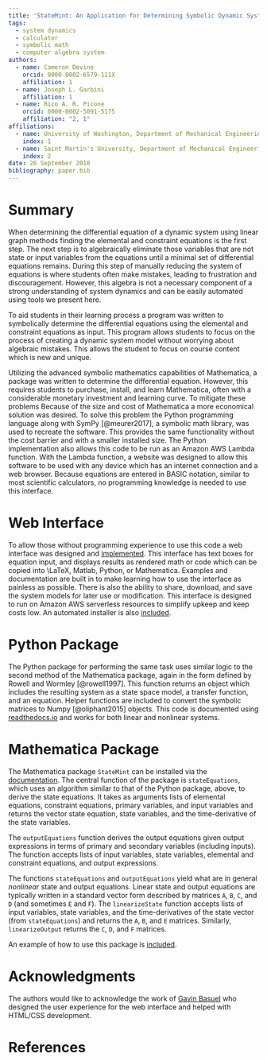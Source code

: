 ```yaml
---
title: 'StateMint: An Application for Determining Symbolic Dynamic System Models using Linear Graph Methods'
tags:
  - system dynamics
  - calculator
  - symbolic math
  - computer algebra system
authors:
  - name: Cameron Devine
    orcid: 0000-0002-6579-111X
    affiliation: 1
  - name: Joseph L. Garbini
    affiliation: 1
  - name: Rico A. R. Picone
    orcid: 0000-0002-5091-5175
    affiliation: "2, 1"
affiliations:
  - name: University of Washington, Department of Mechanical Engineering
    index: 1
  - name: Saint Martin's University, Department of Mechanical Engineering
    index: 2
date: 26 September 2018
bibliography: paper.bib
---
```


# Summary

When determining the differential equation of a dynamic system using linear graph methods finding the elemental and constraint equations is the first step.
The next step is to algebraically eliminate those variables that are not state or input variables from the equations until a minimal set of differential equations remains.
During this step of manually reducing the system of equations is where students often make mistakes, leading to frustration and discouragement.
However, this algebra is not a necessary component of a strong understanding of system dynamics and can be easily automated using tools we present here.


To aid students in their learning process a program was written to symbolically determine the differential equations using the elemental and constraint equations as input.
This program allows students to focus on the process of creating a dynamic system model without worrying about algebraic mistakes.
This allows the student to focus on course content which is new and unique.

Utilizing the advanced symbolic mathematics capabilities of Mathematica, a package was written to determine the differential equation.
However, this requires students to purchase, install, and learn Mathematica, often with a considerable monetary investment and learning curve.
To mitigate these problems 
Because of the size and cost of Mathematica a more economical solution was desired.
To solve this problem the Python programming language along with SymPy [@meurer2017], a symbolic math library, was used to recreate the software.
This provides the same functionality without the cost barrier and with a smaller installed size.
The Python implementation also allows this code to be run as an Amazon AWS Lambda function.
With the Lambda function, a website was designed to allow this software to be used with any device which has an internet connection and a web browser.
Because equations are entered in BASIC notation, similar to most scientific calculators, no programming knowledge is needed to use this interface.

# Web Interface

To allow those without programming experience to use this code a web interface was designed and [implemented](http://statum.camerondevine.me/).
This interface has text boxes for equation input, and displays results as rendered math or code which can be copied into \LaTeX, Matlab, Python, or Mathematica.
Examples and documentation are built in to make learning how to use the interface as painless as possible.
There is also the ability to share, download, and save the system models for later use or modification.
This interface is designed to run on Amazon AWS serverless resources to simplify upkeep and keep costs low.
An automated installer is also [included](https://github.com/CameronDevine/Statum/tree/master/web).

# Python Package

The Python package for performing the same task uses similar logic to the second method of the Mathematica package, again in the form defined by Rowell and Wormley [@rowell1997].
This function returns an object which includes the resulting system as a state space model, a transfer function, and an equation.
Helper functions are included to convert the symbolic matrices to Numpy [@oliphant2015] objects.
This code is documented using [readthedocs.io](https://statum.readthedocs.io/en/latest/) and works for both linear and nonlinear systems.

# Mathematica Package

The Mathematica package `StateMint` can be installed via the [documentation](https://github.com/CameronDevine/Statum/blob/master/mathematica/README.md). The central function of the package is `stateEquations`, which uses an algorithm similar to that of the Python package, above, to derive the state equations. It takes as arguments lists of elemental equations, constraint equations, primary variables, and input variables and returns the vector state equation, state variables, and the time-derivative of the state variables.

The `outputEquations` function derives the output equations given output expressions in terms of primary and secondary variables (including inputs). The function accepts lists of input variables, state variables, elemental and constraint equations, and output expressions.

The functions `stateEquations` and `outputEquations` yield what are in general *nonlinear* state and output equations. Linear state and output equations are typically written in a standard vector form described by matrices `A`, `B`, `C`, and `D` (and sometimes `E` and `F`). The `linearizeState` function accepts lists of input variables, state variables, and the time-derivatives of the state vector (from `stateEquations`) and returns the `A`, `B`, and `E` matrices. Similarly, `linearizeOutput` returns the `C`, `D`, and `F` matrices.

An example of how to use this package is [included](https://github.com/CameronDevine/Statum/blob/master/mathematica/Example.nb).

# Acknowledgments

The authors would like to acknowledge the work of [Gavin Basuel](https://www.gavinbasuel.com/) who designed the user experience for the web interface and helped with HTML/CSS development.

# References

<!--stackedit_data:
eyJkaXNjdXNzaW9ucyI6eyJTUjhYckl2em11VWpGY1paIjp7In
N0YXJ0Ijo2NjUsImVuZCI6ODIwLCJ0ZXh0IjoiV2hlbiBkZXRl
cm1pbmluZyB0aGUgZGlmZmVyZW50aWFsIGVxdWF0aW9uIG9mIG
EgZHluYW1pYyBzeXN0ZW0gdXNpbmcgbGluZWFyIGdyYeKApiJ9
LCJleVB3U3hGS1pTN3ViaWxuIjp7InN0YXJ0IjoxMTM3LCJlbm
QiOjExMzcsInRleHQiOiJXaGVuIGxlYXJuaW5nIHN5c3RlbSBk
eW5hbWljcywgc3R1ZGVudHMgd29yayBtYW55IHByb2JsZW1zIG
FzIGEgcGFydCBvZiB0aGVpciBj4oCmIn0sImtJdEwxUVZCSEl5
a21UQnQiOnsic3RhcnQiOjEyOTIsImVuZCI6MTQ2MywidGV4dC
I6IlRvIGFpZCBzdHVkZW50cyBpbiB0aGVpciBsZWFybmluZyBw
cm9jZXNzIGEgcHJvZ3JhbSB3YXMgd3JpdHRlbiB0byBzeW1ib2
xpY2FsbHnigKYifSwicFJLVGlub0tnc1c3VnQySCI6eyJzdGFy
dCI6MTk5MywiZW5kIjoyMDA2LCJ0ZXh0Ijoic2l6ZSBhbmQgY2
9zdCJ9LCJyeDJMdW1kY0tWRWkyZlVLIjp7InN0YXJ0IjoyMTc3
LCJlbmQiOjIxODEsInRleHQiOiJ1c2VkIn0sIkVVUk9GNGFGN0
JCN3Q4REoiOnsic3RhcnQiOjQwODUsImVuZCI6NDE3NSwidGV4
dCI6Iltkb2N1bWVudGF0aW9uXSgpIn0sImZXZW9pd3plaEVlUj
VDU3EiOnsic3RhcnQiOjI1ODEsImVuZCI6MjU5NSwidGV4dCI6
IkJBU0lDIG5vdGF0aW9uIn19LCJjb21tZW50cyI6eyJSeUxqaz
JxTGNyOERzOEpkIjp7ImRpc2N1c3Npb25JZCI6IlNSOFhySXZ6
bXVVakZjWloiLCJzdWIiOiJnbzoxMDI5MDU0MzU1MzA4OTY0Nz
Q4MDAiLCJ0ZXh0IjoiSSdtIGEgYmlnIGJlbGlldmVyIHRoYXQg
eW91ciBmaXJzdCBzZW50ZW5jZSBzaG91bGQgdHJ5IHRvIGNvbn
ZleSB0aGUgbWFpbiBwb2ludCBvZiB5b3VyIHBhcGVyLiBUaGlz
IGlzIG1vcmUgb2YgYW4gXCJpbnRyb2R1Y3Rpb25cIiBzZWN0aW
9uIHNlbnRlbmNlLCBhcyBhcmUgdGhvc2UgdGhhdCBmb2xsb3cg
aXQuIFBlcmhhcHMgdGhpcyAqaXMqIGVmZmVjdGl2ZWx5IHRoZS
BpbnRyb2R1Y3Rpb24gYW5kIHRoZXJlJ3MgYSBzZXBhcmF0ZSBh
YnN0cmFjdCAuLi4gaWYgc28sIHRoYXQncyBmaW5lLiIsImNyZW
F0ZWQiOjE1NDM3MTkxMDI4MzB9LCJ6ZGh3Y01aaWVEV3JJcGtD
Ijp7ImRpc2N1c3Npb25JZCI6IlNSOFhySXZ6bXVVakZjWloiLC
JzdWIiOiJnbzoxMDI5MDU0MzU1MzA4OTY0NzQ4MDAiLCJ0ZXh0
IjoiSSdtIGdvaW5nIHRvIGNvbnRpbnVlIGNvbW1lbnRpbmcgYX
MgaWYgdGhpcyB0ZXh0IGlzIHByZWNlZGVkIGJ5IGFuIGFic3Ry
YWN0IG9mIHNvbWUgc29ydC4iLCJjcmVhdGVkIjoxNTQzNzE5Mj
AxODA4fSwidWJkcU5oV1NtdEdVa1NXZSI6eyJkaXNjdXNzaW9u
SWQiOiJleVB3U3hGS1pTN3ViaWxuIiwic3ViIjoiZ286MTAyOT
A1NDM1NTMwODk2NDc0ODAwIiwidGV4dCI6IkkgdGhpbmsgYWRk
aW5nIGEgcGhyYXNlIHRvIHRoZSBwcmVjZWRpbmcgc2VudGVuY2
UgY291bGQgY2FwdHVyZSB3aGF0IHlvdSdyZSB0cnlpbmcgdG8g
c2F5LCBoZXJlLiBTb21ldGhpbmcgbGlrZSBcIi4uLiBtYWtlIG
1pc3Rha2VzLCB3aGljaCBsZWFkIHRvIGZydXN0cmF0aW9uIGFu
ZCBkaXNjb3VyYWdlbWVudCB3aGVuIG1hbnVhbGx5IHJlZHVjaW
5nIHRoZSBzeXN0ZW0gb2YgZXF1YXRpb25zLlwiIiwiY3JlYXRl
ZCI6MTU0MzcxOTYxMDY4N30sIjRCcmNOanNEbHhTYkxsTTYiOn
siZGlzY3Vzc2lvbklkIjoia0l0TDFRVkJISXlrbVRCdCIsInN1
YiI6ImdvOjEwMjkwNTQzNTUzMDg5NjQ3NDgwMCIsInRleHQiOi
JXZSBjYW4gbm93IGJlIG1vcmUgc3BlY2lmaWMsIGhlcmUuIFdl
IGhhdmUgYWxyZWFkeSBpbnRyb2R1Y2VkIHRoZSBlcXVhdGlvbn
MgYW5kIHRoZSB0YXNrIG9mIGF1dG9tYXRpb24uIiwiY3JlYXRl
ZCI6MTU0MzcyMDA2MzY5Mn0sImtuWklSeWw3UnJFWFVUMzYiOn
siZGlzY3Vzc2lvbklkIjoicFJLVGlub0tnc1c3VnQySCIsInN1
YiI6ImdvOjEwMjkwNTQzNTUzMDg5NjQ3NDgwMCIsInRleHQiOi
JJIHRoaW5rIHBlcmhhcHMgdGhlIG1vc3QgaW1wb3J0YW50IGFz
cGVjdCBpcyB0aGF0IGl0IHJlcXVpcmVzIHN0dWRlbnRzIHRvIG
xlYXJuIGEgbmV3IHNvZnR3YXJlIHN5c3RlbSAuLi4gd2hpY2gg
bW9yZSB0aGFuIG91dHdlaWdocyB0aGUgYWR2YW50YWdlcyBmb3
IgbW9zdCBvZiB0aGUgc3R1ZGVudHMgLi4uIHlvdXIgd2ViIGFw
cCBsZXRzIHRoZW0gZ2V0IHN0YXJ0ZWQgd2l0aG91dCBsZWFybm
luZyBNTUEiLCJjcmVhdGVkIjoxNTQzNzIwNDQ1Njc4fSwiNG94
clJzaEZJaWNNMkVPTyI6eyJkaXNjdXNzaW9uSWQiOiJyeDJMdW
1kY0tWRWkyZlVLIiwic3ViIjoiZ286MTAyOTA1NDM1NTMwODk2
NDc0ODAwIiwidGV4dCI6Ikl0J3MgYmVzdCB0byBhdm9pZCBcIn
VzZWRcIiAuLi4gYW5kIGV2ZW4gYmV0dGVyIHRvIGF2b2lkIHRo
ZSBwaHJhc2luZyB0aGF0IGxlYWQgdG8gaXQuIEUuZy4gdGhpcy
BzZW50ZW5jZSBjb3VsZCBiZSBcIkZvciB0aGVzZSByZWFzb25z
LCBhIHZlcnNpb24gb2YgdGhlIHNvZnR3YXJlIHdyaXR0ZW4gaW
4gdGhlIFB5dGhvbiAuLi4uXCIiLCJjcmVhdGVkIjoxNTQzNzIw
NjY1OTA2fSwiRXVpRGFYazluWGVlbUdqUiI6eyJkaXNjdXNzaW
9uSWQiOiJFVVJPRjRhRjdCQjd0OERKIiwic3ViIjoiZ286MTAy
OTA1NDM1NTMwODk2NDc0ODAwIiwidGV4dCI6IkknbSBhZnJhaW
QgdG8gaGFyZGNvZGUgdGhlIHVybCwgZXNwZWNpYWxseSBpZiB3
ZSdyZSBjaGFuZ2luZyB0byBTdGF0ZU1pbnQgLi4uIiwiY3JlYX
RlZCI6MTU0Mzc3NjgyMDIxNX0sIjZCTjRjNW13clVpRmdiRUIi
OnsiZGlzY3Vzc2lvbklkIjoiRVVST0Y0YUY3QkI3dDhESiIsIn
N1YiI6ImdoOjEwMzk0ODk2IiwidGV4dCI6IldoZW4gSSBjaGFu
Z2VkIHRoZSBuYW1lIGxhc3QgdGltZSBJIGRpZCBhIHRleHQgc2
VhcmNoIGluIGFsbCBmaWxlcyBmb3IgU3RhdGVNb2RlbFJuRC4g
V2hlbiBJIGNoYW5nZSB0byBTdGF0ZU1pbnQgSSBjYW4gc2ltcG
x5IHNlYXJjaCBmb3IgYW55IGZpbGVzIHdoaWNoIGluY2x1ZGUg
ZWl0aGVyIFN0YXRlTW9kZWxSbkQgb3IgU3RhdHVtIGFuZCBjaG
FuZ2UgdGhvc2UuIiwiY3JlYXRlZCI6MTU0Mzg4MjAxMzgzMH0s
Im9FOUlBTmxJUTVNWnZoQWUiOnsiZGlzY3Vzc2lvbklkIjoiZl
dlb2l3emVoRWVSNUNTcSIsInN1YiI6ImdoOjEwMzk0ODk2Iiwi
dGV4dCI6IlNob3VsZCB3ZSBjaXRlIEJBU0lDIG5vdGF0aW9uPy
BJIGZvdW5kIGl0IG9uIFdpa2lwZWRpYSxcbmh0dHBzOi8vZW4u
d2lraXBlZGlhLm9yZy93aWtpL0NhbGN1bGF0b3JfaW5wdXRfbW
V0aG9kcyNCQVNJQ19ub3RhdGlvbiIsImNyZWF0ZWQiOjE1NDM4
OTczMzM3OTN9fSwiaGlzdG9yeSI6WzE1NDEyNTYwNCwtODg3Mz
AxODIsMjEwMTkyNDY4NSw2MDIwNzk3ODAsMTA4NTMwNzM4Miwt
MTQ1MTc3OTQyMywtMTAwOTk1ODAyNyw0ODQyNDgyMTgsMTEzMj
IyMzg5MywtNTYwMzg3MjU1LC0zMzI2MjE3MDYsMTY4MjUzMDQ5
MywtMTQ5MjkwOTU3LDQyMzY2MDExLC0yNTY5NjU4MzcsLTEyMD
E5MTA0NTIsMjA5ODc3NTk2MF19
-->